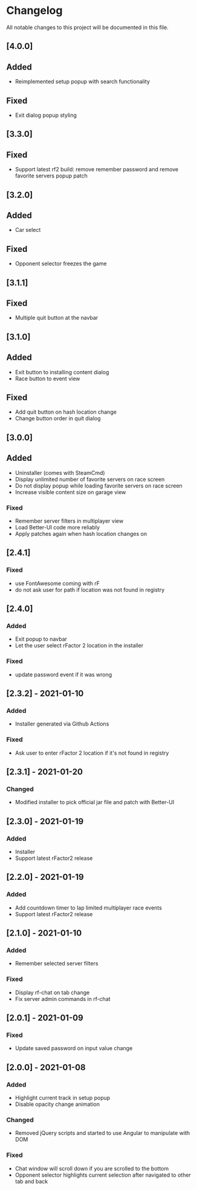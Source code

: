 # Changelog

All notable changes to this project will be documented in this file.

## [4.0.0]

## Added

- Reimplemented setup popup with search functionality

## Fixed

- Exit dialog popup styling

## [3.3.0]

## Fixed

- Support latest rf2 build: remove remember password and remove favorite servers popup patch

## [3.2.0]

## Added

- Car select

## Fixed

- Opponent selector freezes the game

## [3.1.1]

## Fixed

- Multiple quit button at the navbar

## [3.1.0]

## Added

- Exit button to installing content dialog
- Race button to event view

## Fixed

- Add quit button on hash location change
- Change button order in quit dialog

## [3.0.0]

## Added

- Uninstaller (comes with SteamCmd)
- Display unlimited number of favorite servers on race screen
- Do not display popup while loading favorite servers on race screen
- Increase visible content size on garage view

### Fixed

- Remember server filters in multiplayer view
- Load Better-UI code more reliably
- Apply patches again when hash location changes on

## [2.4.1]

### Fixed

- use FontAwesome coming with rF
- do not ask user for path if location was not found in registry

## [2.4.0]

### Added

- Exit popup to navbar
- Let the user select rFactor 2 location in the installer

### Fixed

- update password event if it was wrong

## [2.3.2] - 2021-01-10

### Added

- Installer generated via Github Actions

### Fixed

- Ask user to enter rFactor 2 location if it's not found in registry

## [2.3.1] - 2021-01-20

### Changed

- Modified installer to pick official jar file and patch with Better-UI

## [2.3.0] - 2021-01-19

### Added

- Installer
- Support latest rFactor2 release

## [2.2.0] - 2021-01-19

### Added

- Add countdown timer to lap limited multiplayer race events
- Support latest rFactor2 release

## [2.1.0] - 2021-01-10

### Added

- Remember selected server filters

### Fixed

- Display rf-chat on tab change
- Fix server admin commands in rf-chat

## [2.0.1] - 2021-01-09

### Fixed

- Update saved password on input value change

## [2.0.0] - 2021-01-08

### Added

- Highlight current track in setup popup
- Disable opacity change animation

### Changed

- Removed jQuery scripts and started to use Angular to manipulate with DOM

### Fixed

- Chat window will scroll down if you are scrolled to the bottom
- Opponent selector highlights current selection after navigated to other tab and back
